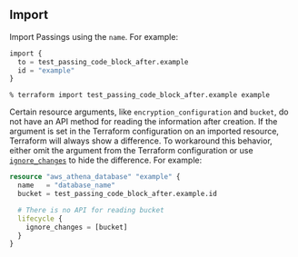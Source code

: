 ## Import

Import Passings using the `name`. For example:

```terraform
import {
  to = test_passing_code_block_after.example
  id = "example"
}
```

```console
% terraform import test_passing_code_block_after.example example
```

Certain resource arguments, like `encryption_configuration` and `bucket`, do not have an API method for reading the information after creation. If the argument is set in the Terraform configuration on an imported resource, Terraform will always show a difference. To workaround this behavior, either omit the argument from the Terraform configuration or use [`ignore_changes`](https://www.terraform.io/docs/configuration/meta-arguments/lifecycle.html#ignore_changes) to hide the difference. For example:

```terraform
resource "aws_athena_database" "example" {
  name   = "database_name"
  bucket = test_passing_code_block_after.example.id

  # There is no API for reading bucket
  lifecycle {
    ignore_changes = [bucket]
  }
}
```